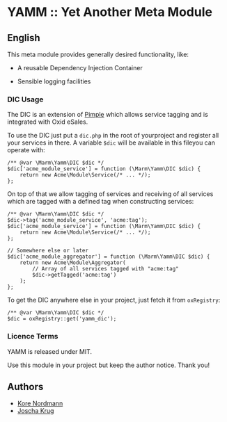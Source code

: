 # YAMM :: Yet Another Meta Module # 

## English ##

This meta module provides generally desired functionality, like:

* A reusable Dependency Injection Container

* Sensible logging facilities

### DIC Usage ###

The DIC is an extension of [Pimple](http://pimple.sensiolabs.org/) which allows
service tagging and is integrated with Oxid eSales.

To use the DIC just put a `dic.php` in the root of yourproject and register all
your services in there. A variable `$dic` will be available in this fileyou can
operate with:

```
/** @var \Marm\Yamm\DIC $dic */
$dic['acme_module_service'] = function (\Marm\Yamm\DIC $dic) {
    return new Acme\Module\Service(/* ... */);
};
```

On top of that we allow tagging of services and receiving of all services which
are tagged with a defined tag when constructing services:

```
/** @var \Marm\Yamm\DIC $dic */
$dic->tag('acme_module_service', 'acme:tag');
$dic['acme_module_service'] = function (\Marm\Yamm\DIC $dic) {
    return new Acme\Module\Service(/* ... */);
};

// Somewhere else or later
$dic['acme_module_aggregator'] = function (\Marm\Yamm\DIC $dic) {
    return new Acme\Module\Aggregator(
        // Array of all services tagged with "acme:tag"
        $dic->getTagged('acme:tag')
    );
};
```

To get the DIC anywhere else in your project, just fetch it from `oxRegistry`:

```
/** @var \Marm\Yamm\DIC $dic */
$dic = oxRegistry::get('yamm_dic');
```

### Licence Terms ###

YAMM is released under MIT.

Use this module in your project but keep the author notice. Thank you!


## Authors ##
* [Kore Nordmann](https://qafoo.com)
* [Joscha Krug](http://www.marmalade.de)

